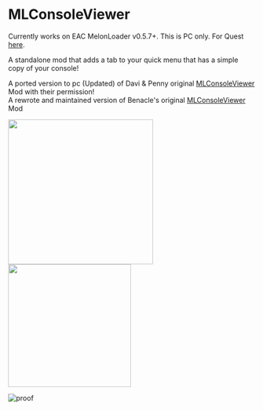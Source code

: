 # MLConsoleViewer
Currently works on EAC MelonLoader v0.5.7+. This is PC only. For Quest [here](https://github.com/uwuclara/MLConsoleViewer-Quest).

A standalone mod that adds a tab to your quick menu that has a simple copy of your console!

A ported version to pc (Updated) of Davi & Penny original [MLConsoleViewer](https://github.com/PennyBunny/VRCMods/tree/main/MLConsoleViewer) Mod with their permission!<br>
A rewrote and maintained version of Benacle's original [MLConsoleViewer](https://github.com/benaclejames/MLConsoleViewer) Mod


<img src="https://ftp.uwuclara.dev/68747470733a2f2f6674702e757775636c6172612e6465762f53637265656e73686f745f312e706e67.png" width="295"> <img src="https://ftp.uwuclara.dev/68747470733a2f2f6674702e757775636c6172612e6465762f53637265656e73686f745f322e706e67.png" width="250">


![proof](https://ftp.uwuclara.dev/68747470733a2f2f6674702e757775636c6172612e6465762f53637265656e73686f745f3333322e706e67.png)
